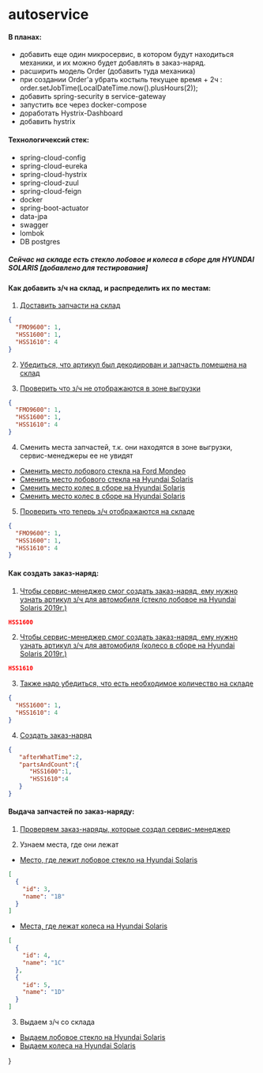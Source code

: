 # autoservice

#### В планах:
* добавить еще один микросервис, в котором будут находиться механики, и их можно будет добавлять в заказ-наряд.
* расширить модель Order (добавить туда механика)
* при создании Order'a убрать костыль текущее время + 2ч : order.setJobTime(LocalDateTime.now().plusHours(2));
* добавить spring-security в service-gateway
* запустить все через docker-compose 
* доработать Hystrix-Dashboard
* добавить hystrix

#### Технологичексий стек:
* spring-cloud-config
* spring-cloud-eureka
* spring-cloud-hystrix
* spring-cloud-zuul
* spring-cloud-feign
* docker
* spring-boot-actuator
* data-jpa
* swagger
* lombok
* DB postgres

##### Сейчас на складе есть стекло лобовое и колеса в сборе для HYUNDAI SOLARIS [добавлено для тестирования]

#### Как добавить з/ч на склад, и распределить их по местам:
1. [Доставить запчасти на склад](http://localhost:8080/autoservice/storage/inventory/actions/add-parts)  
```json 
{   
  "FMO9600": 1,   
  "HSS1600": 1,   
  "HSS1610": 4   
}    
```
2. [Убедиться, что артикул был декодирован и запчасть помещена на склад](http://localhost:8080/autoservice/storage/inventory/all-inventories)   

3. [Проверить что з/ч не отображаются в зоне выгрузки](http://localhost:8080/autoservice/storage/inventory/action/check-inventories-on-storage)
```json 
{   
  "FMO9600": 1,   
  "HSS1600": 1,   
  "HSS1610": 4   
}    
``` 

4. Сменить места запчастей, т.к. они находятся в зоне выгрузки, сервис-менеджеры ее не увидят
* [Сменить место лобового стекла на Ford Mondeo](http://localhost:8080/autoservice/storage/inventory/actions/change-place/1/1/2/1)    
* [Сменить место лобового стекла на Hyundai Solaris](http://localhost:8080/autoservice/storage/inventory/actions/change-place/1/2/3/1)    
* [Сменить место колес в сборе на Hyundai Solaris](http://localhost:8080/autoservice/storage/inventory/actions/change-place/1/3/4/2)    
* [Сменить место колес в сборе на Hyundai Solaris](http://localhost:8080/autoservice/storage/inventory/actions/change-place/1/3/5/2)    

5. [Проверить что теперь з/ч отображаются на складе](http://localhost:8080/autoservice/storage/inventory/action/check-inventories-on-storage)
```json 
{   
  "FMO9600": 1,   
  "HSS1600": 1,   
  "HSS1610": 4   
}    
```


#### Как создать заказ-наряд:
1. [Чтобы сервис-менеджер смог создать заказ-наряд, ему нужно узнать артикул з/ч для автомобиля (стекло лобовое на Hyundai Solaris 2019г.)](http://localhost:8080/autoservice/diagnostic/order/find-article-on-storage/%D1%81%D1%82%D0%B5%D0%BA%D0%BB%D0%BE%20%D0%BB%D0%BE%D0%B1%D0%BE%D0%B2%D0%BE%D0%B5/hyundai/solaris/2019)   
```json
HSS1600   
```
2. [Чтобы сервис-менеджер смог создать заказ-наряд, ему нужно узнать артикул з/ч для автомобиля (колесо в сборе на Hyundai Solaris 2019г.)](http://localhost:8080/autoservice/diagnostic/order/find-article-on-storage/%D0%BA%D0%BE%D0%BB%D0%B5%D1%81%D0%BE%20%D0%B2%20%D1%81%D0%B1%D0%BE%D1%80%D0%B5/hyundai/solaris/2019)   
```json
HSS1610   
```
3. [Также надо убедиться, что есть необходимое количество на складе](http://localhost:8080/autoservice/diagnostic/order/check-inventories-on-storage)   
```json
{   
  "HSS1600": 1,   
  "HSS1610": 4   
}   
```
4. [Создать заказ-наряд](http://localhost:8080/autoservice/diagnostic/order/add-order)   
```json
{   
   "afterWhatTime":2,   
   "partsAndCount":{   
      "HSS1600":1,   
      "HSS1610":4   
   }   
}
```
#### Выдача запчастей по заказ-наряду:

1. [Проверяем заказ-наряды, которые создал сервис-менеджер](http://localhost:8080/autoservice/storage/order/find-all-order-details)

2. Узнаем места, где они лежат
* [Место, где лежит лобовое стекло на Hyundai Solaris](http://localhost:8080/autoservice/storage/places/get-by-article/HSS1600)  
```json
[   
  {   
    "id": 3,   
    "name": "1B"   
  }   
]
```
* [Места, где лежат колеса на Hyundai Solaris](http://localhost:8080/autoservice/storage/places/get-by-article/HSS1610)  
```json
[   
  {   
    "id": 4,   
    "name": "1C"   
  },   
  {   
    "id": 5,   
    "name": "1D"   
  }   
]   
```
3. Выдаем з/ч со склада
* [Выдаем лобовое стекло на Hyundai Solaris](http://localhost:8080/autoservice/storage/parts/delete-part-from-storage/HSS1600)
* [Выдаем колеса на Hyundai Solaris](http://localhost:8080/autoservice/storage/parts/delete-part-from-storage/HSS1610)

} 

